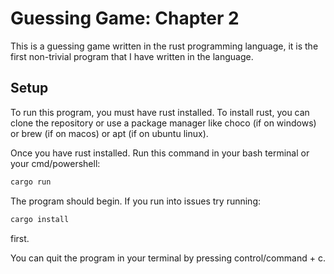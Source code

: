 # Guessing Game: Chapter 2

This is a guessing game written in the rust programming language, it is the first non-trivial program that I have written in the language. 

## Setup

To run this program, you must have rust installed. To install rust, you can clone the repository or use a package manager like choco (if on windows) or brew (if on macos) or apt (if on ubuntu linux). 

Once you have rust installed. Run this command in your bash terminal or your cmd/powershell:
```s
cargo run
```
The program should begin. If you run into issues try running:
```s
cargo install
```
first.

You can quit the program in your terminal by pressing control/command + c.